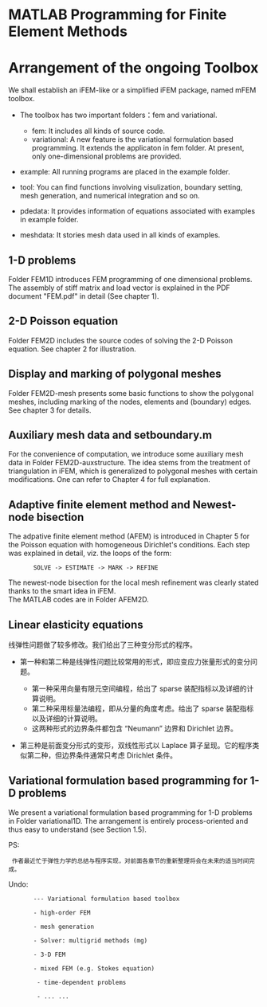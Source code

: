 # MATLAB Programming for Finite Element Methods

# Arrangement of the ongoing Toolbox

 We shall establish an iFEM-like or a simplified iFEM package, named mFEM toolbox.

- The toolbox has two important folders：fem and variational.

  - fem: It includes all kinds of source code.
  - variational: A new feature is the variational formulation based programming. It extends the applicaton in fem folder.
                 At present, only one-dimensional problems are provided.  

- example: All running programs are placed in the example folder.

- tool: You can find functions involving visulization, boundary setting, mesh generation, and numerical integration and so on.

- pdedata: It provides information of equations associated with examples in example folder. 

- meshdata: It stories mesh data used in all kinds of examples.

## 1-D problems

Folder FEM1D introduces FEM programming of one dimensional problems.    
    The assembly of stiff matrix and load vector is explained in the PDF document 
	"FEM.pdf" in detail (See chapter 1).

## 2-D Poisson equation
Folder FEM2D includes the source codes of solving the 2-D Poisson equation.
   See chapter 2 for illustration.

## Display and marking of polygonal meshes
Folder FEM2D-mesh presents some basic functions to show the polygonal meshes, including 
   marking of the nodes, elements and (boundary) edges.
   See chapter 3 for details.

## Auxiliary mesh data and setboundary.m
For the convenience of computation, we introduce some auxiliary mesh data in Folder FEM2D-auxstructure. 
   The idea stems from the treatment of triangulation in iFEM, which is generalized to polygonal meshes with 
certain modifications.  One can refer to Chapter 4 for full explanation.

## Adaptive finite element method and Newest-node bisection
The adpative finite element method (AFEM) is introduced in Chapter 5 for the Poisson equation with homogeneous Dirichlet's 
   conditions.  Each step was explained in detail, viz. the loops of the form: 

           SOLVE -> ESTIMATE -> MARK -> REFINE

The newest-node bisection for the local mesh refinement was clearly stated  thanks to the smart idea in iFEM.  
The MATLAB codes are in Folder AFEM2D. 

## Linear elasticity equations

线弹性问题做了较多修改。我们给出了三种变分形式的程序。
- 第一种和第二种是线弹性问题比较常用的形式，即应变应力张量形式的变分问题。
  - 第一种采用向量有限元空间编程，给出了 sparse 装配指标以及详细的计算说明。
  - 第二种采用标量法编程，即从分量的角度考虑。给出了 sparse 装配指标以及详细的计算说明。
  - 这两种形式的边界条件都包含 “Neumann” 边界和 Dirichlet 边界。

- 第三种是前面变分形式的变形，双线性形式以 Laplace 算子呈现。它的程序类似第二种，但边界条件通常只考虑 Dirichlet 条件。
    
## Variational formulation based programming for 1-D problems
We present a variational formulation based programming for 1-D problems in Folder variational1D. The arrangement is entirely process-oriented and thus easy to understand (see Section 1.5). 


PS:

     作者最近忙于弹性力学的总结与程序实现，对前面各章节的重新整理将会在未来的适当时间完成。

Undo: 

           --- Variational formulation based toolbox
   
           - high-order FEM
	   
           - mesh generation   
   
           - Solver: multigrid methods (mg)   
   
           - 3-D FEM      

           - mixed FEM (e.g. Stokes equation)   
  
            - time-dependent problems     

            - ... ...
